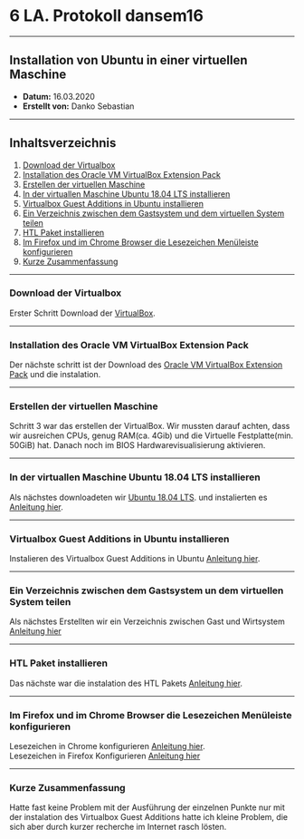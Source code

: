 # 6 LA. Protokoll dansem16

-------------------------

## Installation von Ubuntu in einer virtuellen Maschine
  * **Datum:** 16.03.2020
  * **Erstellt von:** Danko Sebastian
  
  -------------------------------------------------------
  
## Inhaltsverzeichnis

1. [Download der Virtualbox](#download-der-virtualbox)
2. [Installation des Oracle VM VirtualBox Extension Pack](#installation-des-oracle-vm-virtualbox-extension-pack)
3. [Erstellen der virtuellen Maschine](#erstellen-der-virtuellen-maschine)
4. [In der virtuallen Maschine Ubuntu 18.04 LTS installieren](#In-der-virtuallen-Maschine-Ubuntu-18.04-LTS-installieren)
5. [Virtualbox Guest Additions in Ubuntu installieren](#virtualbox-guest-additions-in-ubuntu-installieren)
6. [Ein Verzeichnis zwischen dem Gastsystem und dem virtuellen System teilen](#ein-verzeichnis-zwischen-dem-gastsystem-und-dem-virtuellen-system-teilen)
7. [HTL Paket installieren](#htl-paket-installieren)
8. [Im Firefox und im Chrome Browser die Lesezeichen Menüleiste konfigurieren](#im-firefox-und-im-chrome-browser-die-lesezeichen-menüleiste-konfigurieren)
9. [Kurze Zusammenfassung](#kurze-Zusammenfassung)

----------------------------------------------------------

### Download der Virtualbox
Erster Schritt Download der [VirtualBox](https://www.virtualbox.org/wiki/Downloads).
 
 ------------------------------------------------------------
 
### Installation des Oracle VM VirtualBox Extension Pack

Der nächste schritt ist der Download des [Oracle VM VirtualBox Extension Pack](https://download.virtualbox.org/virtualbox/6.1.4/Oracle_VM_VirtualBox_Extension_Pack-6.1.4.vbox-extpack) und 
die instalation.
  
  --------------------------------------------------------------
 
### Erstellen der virtuellen Maschine
   
Schritt 3 war das erstellen der VirtualBox.
Wir mussten darauf achten, dass wir ausreichen CPUs, genug RAM(ca. 4Gib) und die Virtuelle Festplatte(min. 50GiB) hat.
Danach noch im BIOS Hardwarevisualisierung aktivieren.
   
   --------------------------------------------------------------
   
### In der virtuallen Maschine Ubuntu 18.04 LTS installieren
   
Als nächstes downloadeten wir [Ubuntu 18.04 LTS](https://ubuntu.com/download/desktop/thank-you?version=18.04.4&architecture=amd64).
und instalierten es [Anleitung hier](https://linuxhint.com/install_ubuntu_18-04_virtualbox/).
    
--------------------------------------------------------------
    
### Virtualbox Guest Additions in Ubuntu installieren
     
Instalieren des Virtualbox Guest Additions in Ubuntu [Anleitung hier](https://www.tecmint.com/install-virtualbox-guest-additions-in-ubuntu/).

---------------------------------------------------------------
    
### Ein Verzeichnis zwischen dem Gastsystem un dem virtuellen System teilen
    
Als nächstes Erstellten wir ein Verzeichnis zwischen Gast und Wirtsystem [Anleitung hier](https://nocksoft.de/tutorials/virtualbox-gast-ubuntu-gemeinsamen-ordner-einrichten/)
    
----------------------------------------------------------------
    
### HTL Paket installieren
    
Das nächste war die instalation des HTL Pakets [Anleitung hier](http://www.htl-mechatronik.at/ubuntu-htl/readme).
     
----------------------------------------------------------------
     
### Im Firefox und im Chrome Browser die Lesezeichen Menüleiste konfigurieren
     
 Lesezeichen in Chrome konfigurieren [Anleitung hier](https://support.google.com/chrome/answer/96816?hl=de).<br>
Lesezeichen in Firefox Konfigurieren [Anleitung hier](https://www.arbeiten-im-sekretariat.de/blog/2017/12/05/firefox-lesezeichen-symbolleiste/)

-----------------------------------------------------------------
     
### Kurze Zusammenfassung
     
Hatte fast keine Problem mit der Ausführung der einzelnen Punkte nur mit der instalation des Virtualbox Guest Additions hatte ich kleine Problem, die sich aber durch kurzer recherche im Internet rasch lösten.
     
     
     
    
  

 
 
 
 
 
 
 
 
 
 
